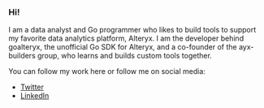 ### Hi!

I am a data analyst and Go programmer who likes to build tools to support my favorite data analytics platform, Alteryx. I am the developer behind goalteryx, the unofficial Go SDK for Alteryx, and a co-founder of the ayx-builders group, who learns and builds custom tools together.

You can follow my work here or follow me on social media:
* [Twitter](https://twitter.com/tlarsendataguy)
* [LinkedIn](https://www.linkedin.com/in/thomas-larsen-304b7a13/)

<!--
**tlarsen7572/tlarsen7572** is a ✨ _special_ ✨ repository because its `README.md` (this file) appears on your GitHub profile.

Here are some ideas to get you started:

- 🔭 I’m currently working on ...
- 🌱 I’m currently learning ...
- 👯 I’m looking to collaborate on ...
- 🤔 I’m looking for help with ...
- 💬 Ask me about ...
- 📫 How to reach me: ...
- 😄 Pronouns: ...
- ⚡ Fun fact: ...
-->
